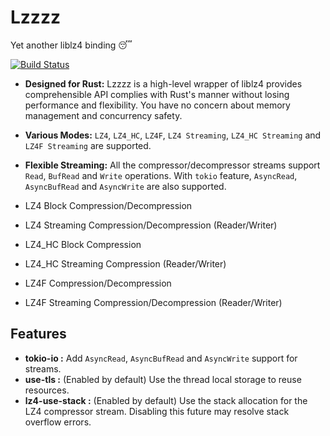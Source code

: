 # Lzzzz
Yet another liblz4 binding 😴

[![Build Status](https://dev.azure.com/picoHz/lzzzz/_apis/build/status/lzzzz-CI?branchName=master)](https://dev.azure.com/picoHz/lzzzz/_build/latest?definitionId=2&branchName=master)

- **Designed for Rust:** Lzzzz is a high-level wrapper of liblz4 provides comprehensible API complies with Rust's manner without losing performance and flexibility. You have no concern about memory management and concurrency safety.

- **Various Modes:** `LZ4`, `LZ4_HC`, `LZ4F`, `LZ4 Streaming`, `LZ4_HC Streaming` and `LZ4F Streaming` are supported.

- **Flexible Streaming:** All the compressor/decompressor streams support `Read`, `BufRead` and `Write` operations. 
With `tokio` feature, `AsyncRead`, `AsyncBufRead` and `AsyncWrite` are also supported.

- LZ4 Block Compression/Decompression
- LZ4 Streaming Compression/Decompression (Reader/Writer)
- LZ4_HC Block Compression
- LZ4_HC Streaming Compression (Reader/Writer)
- LZ4F Compression/Decompression
- LZ4F Streaming Compression/Decompression (Reader/Writer)


## Features

- **tokio-io :** Add `AsyncRead`, `AsyncBufRead` and `AsyncWrite` support for streams.
- **use-tls :** (Enabled by default) Use the thread local storage to reuse resources.
- **lz4-use-stack :** (Enabled by default) Use the stack allocation for the LZ4 compressor stream.
Disabling this future may resolve stack overflow errors.